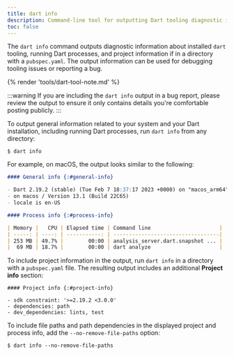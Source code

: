 ```yaml
---
title: dart info
description: Command-line tool for outputting Dart tooling diagnostic information.
toc: false
---
```


The `dart info` command
outputs diagnostic information about installed `dart` tooling,
running Dart processes,
and project information if in a directory with a `pubspec.yaml`.
The output information can be used for debugging tooling issues
or reporting a bug.

{% render 'tools/dart-tool-note.md' %}

:::warning
If you are including the `dart info` output in a bug report,
please review the output to ensure it only
contains details you're comfortable posting publicly.
:::

To output general information related to your system
and your Dart installation, including running Dart processes,
run `dart info` from any directory:

```console
$ dart info
```

For example, on macOS, 
the output looks similar to the following:

```markdown
#### General info {:#general-info}

- Dart 2.19.2 (stable) (Tue Feb 7 18:37:17 2023 +0000) on "macos_arm64"
- on macos / Version 13.1 (Build 22C65)
- locale is en-US

#### Process info {:#process-info}

| Memory |   CPU | Elapsed time | Command line                      |
| -----: | ----: | -----------: | ----------------------------------|
| 253 MB | 49.7% |        00:00 | analysis_server.dart.snapshot ... |
|  69 MB | 18.7% |        00:00 | dart analyze                      |   
```

To include project information in the output,
run `dart info` in a directory with a `pubspec.yaml` file.
The resulting output includes an additional **Project info** section:

```plaintext
#### Project info {:#project-info}

- sdk constraint: '>=2.19.2 <3.0.0'
- dependencies: path
- dev_dependencies: lints, test
```

To include file paths and path dependencies in
the displayed project and process info,
add the `--no-remove-file-paths` option:

```console
$ dart info --no-remove-file-paths
```
